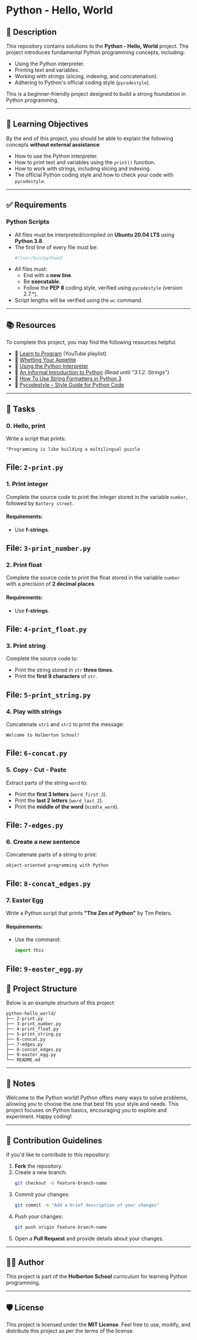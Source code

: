 
# Python - Hello, World

## 📖 Description
This repository contains solutions to the **Python - Hello, World** project. The project introduces fundamental Python programming concepts, including:

- Using the Python interpreter.
- Printing text and variables.
- Working with strings (slicing, indexing, and concatenation).
- Adhering to Python's official coding style (`pycodestyle`).

This is a beginner-friendly project designed to build a strong foundation in Python programming.

---

## 🎯 Learning Objectives
By the end of this project, you should be able to explain the following concepts **without external assistance**:

- How to use the Python interpreter.
- How to print text and variables using the `print()` function.
- How to work with strings, including slicing and indexing.
- The official Python coding style and how to check your code with `pycodestyle`.

---

## ✅ Requirements

### Python Scripts
- All files must be interpreted/compiled on **Ubuntu 20.04 LTS** using **Python 3.8**.
- The first line of every file must be:
  ```bash
  #!/usr/bin/python3
  ```
- All files must:
  - End with a **new line**.
  - Be **executable**.
  - Follow the **PEP 8** coding style, verified using `pycodestyle` (version 2.7.*).
- Script lengths will be verified using the `wc` command.

---

## 📚 Resources
To complete this project, you may find the following resources helpful:

- 📖 [Learn to Program](https://www.youtube.com/playlist?list=PLGLfVvz_LVvTn3cK5e6LjhgGiSeVlIRwt) (YouTube playlist)
- 📖 [Whetting Your Appetite](https://docs.python.org/3/tutorial/appetite.html)
- 📖 [Using the Python Interpreter](https://docs.python.org/3/tutorial/interpreter.html)
- 📖 [An Informal Introduction to Python](https://docs.python.org/3/tutorial/introduction.html) *(Read until “3.1.2. Strings”)*
- 📖 [How To Use String Formatters in Python 3](https://realpython.com/python-f-strings/)
- 📖 [Pycodestyle – Style Guide for Python Code](https://pycodestyle.pycqa.org/en/latest/)

---

## 🚀 Tasks

### 0. Hello, print
Write a script that prints:

```
"Programming is like building a multilingual puzzle
```

**File:** `2-print.py`  
---

### 1. Print integer
Complete the source code to print the integer stored in the variable `number`, followed by `Battery street`.  

#### Requirements:
- Use **f-strings**.

**File:** `3-print_number.py`  
---

### 2. Print float
Complete the source code to print the float stored in the variable `number` with a precision of **2 decimal places**.

#### Requirements:
- Use **f-strings**.

**File:** `4-print_float.py`  
---

### 3. Print string
Complete the source code to:
- Print the string stored in `str` **three times**.
- Print the **first 9 characters** of `str`.

**File:** `5-print_string.py`  
---

### 4. Play with strings
Concatenate `str1` and `str2` to print the message:

```
Welcome to Holberton School!
```

**File:** `6-concat.py`  
---

### 5. Copy - Cut - Paste
Extract parts of the string `word` to:
- Print the **first 3 letters** (`word_first_3`).
- Print the **last 2 letters** (`word_last_2`).
- Print the **middle of the word** (`middle_word`).

**File:** `7-edges.py`  
---

### 6. Create a new sentence
Concatenate parts of a string to print:

```
object-oriented programming with Python
```

**File:** `8-concat_edges.py`  
---

### 7. Easter Egg
Write a Python script that prints **"The Zen of Python"** by Tim Peters.

#### Requirements:
- Use the command:
  ```python
  import this
  ```

**File:** `9-easter_egg.py`  
---

## 📂 Project Structure
Below is an example structure of this project:

```
python-hello_world/
├── 2-print.py
├── 3-print_number.py
├── 4-print_float.py
├── 5-print_string.py
├── 6-concat.py
├── 7-edges.py
├── 8-concat_edges.py
├── 9-easter_egg.py
└── README.md
```

---

## 📝 Notes
Welcome to the Python world! Python offers many ways to solve problems, allowing you to choose the one that best fits your style and needs. This project focuses on Python basics, encouraging you to explore and experiment. Happy coding!

---

## 🤝 Contribution Guidelines
If you'd like to contribute to this repository:
1. **Fork** the repository.
2. Create a new branch:
   ```bash
   git checkout -b feature-branch-name
   ```
3. Commit your changes:
   ```bash
   git commit -m "Add a brief description of your changes"
   ```
4. Push your changes:
   ```bash
   git push origin feature-branch-name
   ```
5. Open a **Pull Request** and provide details about your changes.

---

## 👨‍💻 Author
This project is part of the **Holberton School** curriculum for learning Python programming.

---

## 🛡️ License
This project is licensed under the **MIT License**. Feel free to use, modify, and distribute this project as per the terms of the license.
```
